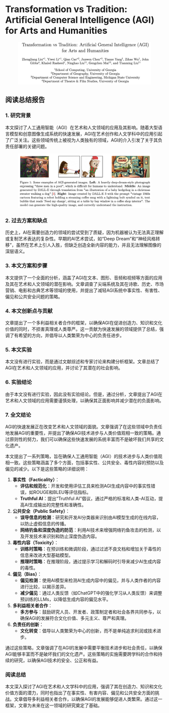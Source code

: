 # Transformation vs Tradition: Artificial General Intelligence (AGI) for Arts and Humanities

<figure><img src="../.gitbook/assets/image (8) (1) (1) (1) (1) (1) (1) (1) (1) (1) (1) (1) (1) (1) (1) (1) (1) (1) (1) (1) (1) (1) (1) (1) (1) (1) (1) (1) (1) (1) (1) (1) (1).png" alt=""><figcaption></figcaption></figure>

## 阅读总结报告

### 1. 研究背景

本文探讨了人工通用智能（AGI）在艺术和人文领域的应用及其影响。随着大型语言模型和创意图像生成系统的快速发展，AGI在艺术创作和人文学科中的应用引起了广泛关注。这些领域传统上被视为人类独有的领域，AGI的介入引发了关于其负责任部署的关键问题。

<figure><img src="../.gitbook/assets/image (9) (1) (1) (1) (1) (1) (1) (1) (1) (1) (1) (1) (1) (1) (1) (1) (1) (1) (1) (1) (1) (1) (1) (1) (1) (1) (1).png" alt=""><figcaption></figcaption></figure>

### 2. 过去方案和缺点

历史上，AI在需要创造力的领域的尝试受到了质疑，因为机器被认为无法真正理解或复制艺术表达的复杂性。早期的AI艺术尝试，如“Deep Dream”和“神经风格转移”，虽然在艺术上引人入胜，但缺乏创造全新内容的能力，并且无法理解图像的深层语义。

### 3. 本文方案和步骤

本文提供了一个全面的分析，涵盖了AGI在文本、图形、音频和视频等方面的应用及其在艺术和人文领域的潜在影响。文章调查了尖端系统及其在诗歌、历史、市场营销、电影和古典艺术等领域的使用，并提出了减轻AGI系统中事实性、有害性、偏见和公共安全问题的策略。

### 4. 本文创新点与贡献

文章提出了一个多利益相关者合作的框架，以确保AGI在促进创造力、知识和文化价值的同时，不损害真理或人类尊严。这一贡献为快速发展的领域提供了总结，强调了有希望的方向，并倡导以人类繁荣为中心的负责任进步。

### 5. 本文实验

本文没有进行实验，而是通过文献综述和专家讨论来构建分析框架。文章总结了AGI在艺术和人文领域的应用，并讨论了其潜在的社会影响。

### 6. 实验结论

由于本文没有进行实验，因此没有实验结论。但是，通过分析，文章提出了AGI在艺术和人文领域的应用需要谨慎处理，以确保其正面影响并减少潜在的负面影响。

### 7. 全文结论

AGI的快速发展正在改变艺术和人文领域的面貌。文章强调了在这些领域中负责任地发展AGI的重要性，并提出了确保AGI技术进步与人类价值观相一致的策略。通过原则性的努力，我们可以确保这些快速发展的系统丰富而不是破坏我们共享的文化遗产。



本文提出了一系列策略，旨在确保人工通用智能（AGI）的技术进步与人类价值观相一致。这些策略涵盖了多个方面，包括事实性、公共安全、毒性内容的预防以及偏见的减少。以下是这些策略的详细说明：

1. **事实性（Facticality）**：
   * **评估和规范化**：开发和使用评估工具来检测AGI生成内容中的事实性错误，如ROUGE和BLEU等评估指标。
   * **Truthful AI**：提出“Truthful AI”倡议，通过严格的标准和人类-AI互动，提高AI生成输出的完整性和准确性。
2. **公共安全（Public Safety）**：
   * **误导信息的检测**：研究和开发AI分类器来识别由AI模型生成的在线内容，以防止虚假信息的传播。
   * **网络钓鱼和深度伪造的防范**：利用AI技术来增强网络钓鱼攻击的检测，以及开发技术来识别和防止深度伪造内容。
3. **毒性内容（Toxicity）**：
   * **训练时策略**：在预训练和微调阶段，通过过滤不良文档和增加关于毒性的信息来改进大型基础模型。
   * **推理时策略**：在推理阶段，通过提示学习和解码时引导来减少AI生成内容的毒性。
4. **偏见（Bias）**：
   * **偏见检测**：使用AI模型来检测AI生成内容中的偏见，并与人类作者的内容进行比较，以揭示差异。
   * **减少偏见**：通过人类反馈（如ChatGPT中的强化学习从人类反馈）来调整预训练的LLMs，以降低生成内容的偏见水平。
5. **多利益相关者合作**：
   * **多方参与**：鼓励研究人员、开发者、政策制定者和社会各界共同参与，以确保AGI的发展符合文化价值、多元主义、尊严和真理。
6. **负责任的创新**：
   * **文化转变**：倡导以人类繁荣为中心的创新，而不是单纯追求利润或技术进步。

通过这些策略，文章强调了在AGI的发展中需要平衡技术进步和社会责任，以确保AGI能够丰富而不是破坏我们的文化遗产。这些策略的实施需要跨学科的合作和持续的研究，以确保AGI技术的安全、公正和有益。





### 阅读总结

本文深入探讨了AGI在艺术和人文学科中的应用，强调了其在创造力、知识和文化价值方面的潜力，同时也指出了在事实性、有害内容、偏见和公共安全方面的挑战。文章倡导多利益相关者合作，以确保AGI的发展能够促进人类繁荣。通过这一框架，文章为未来在这一领域的研究奠定了基础。
